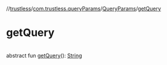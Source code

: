 //[trustless](../../../index.md)/[com.trustless.queryParams](../index.md)/[QueryParams](index.md)/[getQuery](get-query.md)

# getQuery

\
abstract fun [getQuery](get-query.md)(): [String](https://kotlinlang.org/api/latest/jvm/stdlib/kotlin/-string/index.html)
